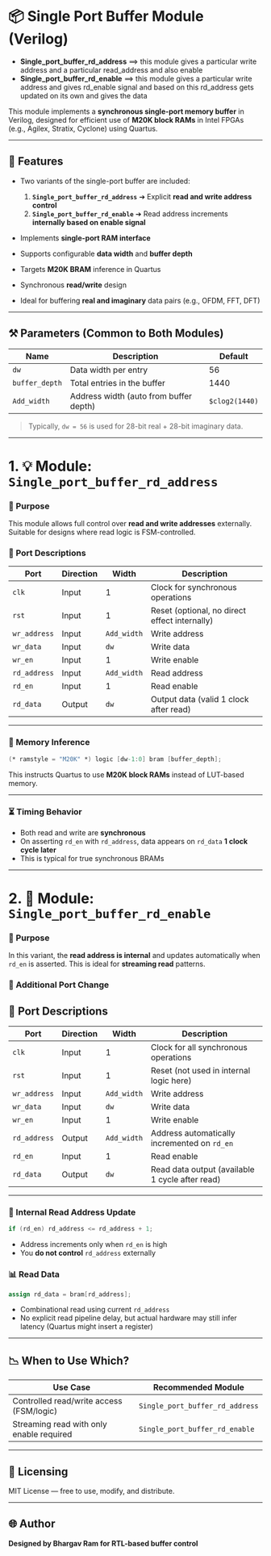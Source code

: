 # 📦 Single Port Buffer Module (Verilog)
- **Single_port_buffer_rd_address** ==> this module gives a particular write address and a particular read_address and also enable
- **Single_port_buffer_rd_enable**  ==> this module gives a particular write address and gives rd_enable signal and based on this rd_address gets updated on its own and gives the data

This module implements a **synchronous single-port memory buffer** in Verilog, designed for efficient use of **M20K block RAMs** in Intel FPGAs (e.g., Agilex, Stratix, Cyclone) using Quartus.

---

## 🚀 Features

* Two variants of the single-port buffer are included:

  1. **`Single_port_buffer_rd_address`**  ➔ Explicit **read and write address control**
  2. **`Single_port_buffer_rd_enable`**   ➔ Read address increments **internally based on enable signal**

* Implements **single-port RAM interface**

* Supports configurable **data width** and **buffer depth**

* Targets **M20K BRAM** inference in Quartus

* Synchronous **read/write** design

* Ideal for buffering **real and imaginary** data pairs (e.g., OFDM, FFT, DFT)

---

## ⚒️ Parameters (Common to Both Modules)

| Name           | Description                            | Default        |
| -------------- | -------------------------------------- | -------------- |
| `dw`           | Data width per entry                   | 56             |
| `buffer_depth` | Total entries in the buffer            | 1440           |
| `Add_width`    | Address width (auto from buffer depth) | `$clog2(1440)` |

> Typically, `dw = 56` is used for 28-bit real + 28-bit imaginary data.

---

# 1. 💡 Module: `Single_port_buffer_rd_address`

### 🔹 Purpose

This module allows full control over **read and write addresses** externally. Suitable for designs where read logic is FSM-controlled.

### 🔌 Port Descriptions

| Port         | Direction | Width       | Description                                   |
| ------------ | --------- | ----------- | --------------------------------------------- |
| `clk`        | Input     | 1           | Clock for synchronous operations              |
| `rst`        | Input     | 1           | Reset (optional, no direct effect internally) |
| `wr_address` | Input     | `Add_width` | Write address                                 |
| `wr_data`    | Input     | `dw`        | Write data                                    |
| `wr_en`      | Input     | 1           | Write enable                                  |
| `rd_address` | Input     | `Add_width` | Read address                                  |
| `rd_en`      | Input     | 1           | Read enable                                   |
| `rd_data`    | Output    | `dw`        | Output data (valid 1 clock after read)        |

---

### 🧠 Memory Inference

```verilog
(* ramstyle = "M20K" *) logic [dw-1:0] bram [buffer_depth];
```

This instructs Quartus to use **M20K block RAMs** instead of LUT-based memory.

---

### ⏳ Timing Behavior

* Both read and write are **synchronous**
* On asserting `rd_en` with `rd_address`, data appears on `rd_data` **1 clock cycle later**
* This is typical for true synchronous BRAMs

---

# 2. 🌌 Module: `Single_port_buffer_rd_enable`

### 🔹 Purpose

In this variant, the **read address is internal** and updates automatically when `rd_en` is asserted. This is ideal for **streaming read** patterns.

### 🔌 Additional Port Change

## 🔌 Port Descriptions

| Port         | Direction | Width         | Description                                      |
|--------------|-----------|---------------|--------------------------------------------------|
| `clk`        | Input     | 1             | Clock for all synchronous operations             |
| `rst`        | Input     | 1             | Reset (not used in internal logic here)          |
| `wr_address` | Input     | `Add_width`   | Write address                                    |
| `wr_data`    | Input     | `dw`          | Write data                                       |
| `wr_en`      | Input     | 1             | Write enable                                     |
| `rd_address` | Output     | `Add_width`  | Address automatically incremented on `rd_en`                                      |
| `rd_en`      | Input     | 1             | Read enable                                      |
| `rd_data`    | Output    | `dw`          | Read data output (available 1 cycle after read)  |


---

### 🔄 Internal Read Address Update

```verilog
if (rd_en) rd_address <= rd_address + 1;
```

* Address increments only when `rd_en` is high
* You **do not control** `rd_address` externally

### 📊 Read Data

```verilog
assign rd_data = bram[rd_address];
```

* Combinational read using current `rd_address`
* No explicit read pipeline delay, but actual hardware may still infer latency (Quartus might insert a register)

---

## 📉 When to Use Which?

| Use Case                                 | Recommended Module              |
| ---------------------------------------- | ------------------------------- |
| Controlled read/write access (FSM/logic) | `Single_port_buffer_rd_address` |
| Streaming read with only enable required | `Single_port_buffer_rd_enable`  |

---

## 📄 Licensing

MIT License — free to use, modify, and distribute.

---

## 🌐 Author

**Designed by Bhargav Ram for RTL-based buffer control**

